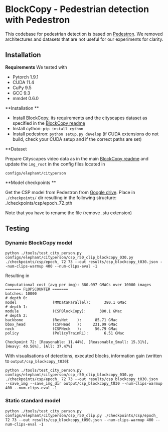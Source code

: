 # BlockCopy - Pedestrian detection with Pedestron

This codebase for pedestrian detection is based on [Pedestron](https://github.com/hasanirtiza/Pedestron).
We removed architectures and datasets that are not useful for our experiments for clarity.

## Installation

**Requirements**
We tested with 
* Pytorch 1.9.1
* CUDA 11.4
* CuPy 9.5
* GCC 9.3
* mmdet 0.6.0

**Installation **

* Install BlockCopy, its requirements and the cityscapes dataset as specified in the [BlockCopy readme](../README.md)
* Install cython: `pip install cython`
* Install pedestron: `python setup.py develop` (if CUDA extensions do not build, check your CUDA setup and if the correct paths are set)

**Dataset

Prepare Cityscapes video data as in the main [BlockCopy readme](../README.md) and update the `img_root` in the config files located in

    configs/elephant/cityperson


**Model checkpoints **

Get the CSP model from Pedestron from [Google drive](https://drive.google.com/file/d/14qpoyQWIirzUyLZHTxjZe-09AxiUtIxK/view?usp=sharing).
Place in `./checkpoints/` dir resulting in the following structure:
    ./checkpoints/csp/epoch_72.pth

Note that you have to rename the file (remove .stu extension)



## Testing

### Dynamic BlockCopy model

    python ./tools/test_city_person.py configs/elephant/cityperson/csp_r50_clip_blockcopy_030.py ./checkpoints/csp/epoch_ 72 73 --out results/csp_blockcopy_t030.json --num-clips-warmup 400 --num-clips-eval -1

Resulting in 

    Computational cost (avg per img): 380.097 GMACs over 10000 images
    ======= FLOPSCOUNTER =======
    batches: 10000
    # depth 0: 
    model                (MMDataParallel):      380.1 GMac
    # depth 1: 
    module               (CSPBlockCopy):      380.1 GMac
    # depth 2: 
    backbone             (ResNet    ):      85.71 GMac
    bbox_head            (CSPHead   ):     231.09 GMac
    neck                 (CSPNeck   ):      56.79 GMac
    policy               (PolicyTrainRL):       6.51 GMac

    Checkpoint 72: [Reasonable: 11.44%], [Reasonable_Small: 15.31%], [Heavy: 40.56%], [All: 37.47%]


With visualisations of detections, executed blocks, information gain (written to `output/csp_blockcopy_t030`):

    python ./tools/test_city_person.py configs/elephant/cityperson/csp_r50_clip_blockcopy_030.py ./checkpoints/csp/epoch_ 72 73 --out results/csp_blockcopy_t030.json  --save_img --save_img_dir output/csp_blockcopy_t030 --num-clips-warmup 400 --num-clips-eval -1

### Static standard model
    
    python ./tools/test_city_person.py configs/elephant/cityperson/csp_r50_clip.py ./checkpoints/csp/epoch_ 72 73 --out results/csp_blockcopy_t050.json --num-clips-warmup 400 --num-clips-eval -1

